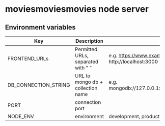 # moviesmoviesmovies node server

## Environment variables
| Key | Description |  |
|---|---|---|
| FRONTEND_URLs | Permitted URLs, separated with " " | e.g. https://www.example.com http://localhost:3000 |
| DB_CONNECTION_STRING | URL to mongo db + collection name | e.g. mongodb://127.0.0.1:27017/moviesmoviesmovies |
| PORT | connection port | |
| NODE_ENV | environment | development, production |